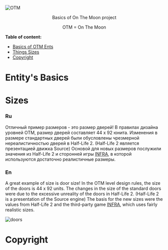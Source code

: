 ![OTM](https://github.com/Michael-Soyka/on-the-moon-docs/assets/45078459/e54eabd4-8ff4-432c-82ca-6aba4ebff888)
<p align="center">Basics of On The Moon project</p>
<p align="center">OTM = On The Moon</p>

**Table of content:**
 - [Basics of OTM Ents](#ent-bsc)
 - [Things Sizes](#szs-bsc)
 - [Copyright](#copyr)


<a id="ent-bsc"></a>
# Entity's Basics

<a id="szs-bsc"></a>
# Sizes
### Ru
Отличный пример размеров - это размер дверей! В правилах дизайна уровней OTM, размер дверей составляет 44 х 92 юнита. Изменения в размере стандартных дверей были обусловлены чрезмерной нереалистичностью дверей в Half-Life 2. (Half-Life 2 является презентацией движка Source)
Основой для новых размеров послужили значения из Half-Life 2 и сторонней игры [INFRA](https://store.steampowered.com/app/251110/INFRA/), в которой используются достаточно реалистичные размеры.
### En
A great example of size is door size! In the OTM level design rules, the size of the doors is 44 x 92 units. The changes in the size of the standard doors were due to the excessive unreality of the doors in Half-Life 2. (Half-Life 2 is a presentation of the Source engine)
The basis for the new sizes were the values from Half-Life 2 and the third-party game [INFRA](https://store.steampowered.com/app/251110/INFRA/), which uses fairly realistic sizes.

![doors](https://github.com/Michael-Soyka/on-the-moon-docs/assets/45078459/babf1bcb-9efd-40f2-a812-8deca26eedbe)


<a id="copyr"></a>
# Copyright
